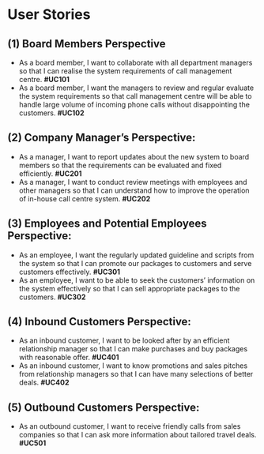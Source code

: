 # User Stories

## (1) Board Members Perspective

- As a board member, I want to collaborate with all department managers so that I can realise the system requirements of call management centre. **#UC101**
- As a board member, I want the managers to review and regular evaluate the system requirements so that call management centre will be able to handle large volume of incoming phone calls without disappointing the customers. **#UC102**

## (2) Company Manager’s Perspective:

- As a manager, I want to report updates about the new system to board members so that the requirements can be evaluated and fixed efficiently. **#UC201**
- As a manager, I want to conduct review meetings with employees and other managers so that I can understand how to improve the operation of in-house call centre system. **#UC202**

## (3) Employees and Potential Employees Perspective:

- As an employee, I want the regularly updated guideline and scripts from the system so that I can promote our packages to customers and serve customers effectively. **#UC301**
- As an employee, I want to be able to seek the customers’ information on the system effectively so that I can sell appropriate packages to the customers. **#UC302**

## (4) Inbound Customers Perspective:

- As an inbound customer, I want to be looked after by an efficient relationship manager so that I can make purchases and buy packages with reasonable offer. **#UC401**
- As an inbound customer, I want to know promotions and sales pitches from relationship managers so that I can have many selections of better deals. **#UC402**

## (5) Outbound Customers Perspective:

- As an outbound customer, I want to receive friendly calls from sales companies so that I can ask more information about tailored travel deals. **#UC501**
